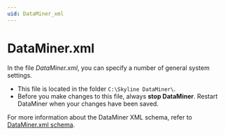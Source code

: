 ```yaml
---
uid: DataMiner_xml
---
```


# DataMiner.xml

In the file *DataMiner.xml*, you can specify a number of general system settings.

- This file is located in the folder `C:\Skyline DataMiner\`.
- Before you make changes to this file, always **stop DataMiner**. Restart DataMiner when your changes have been saved.

For more information about the DataMiner XML schema, refer to [DataMiner.xml schema](xref:SchemaDataMiner).
